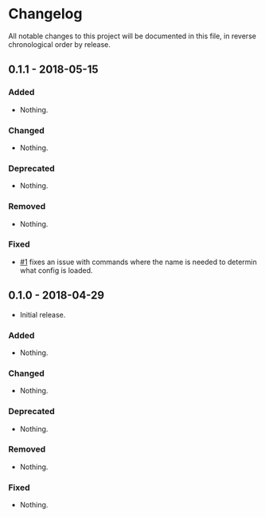 # Changelog

All notable changes to this project will be documented in this file, in reverse chronological order by release.

## 0.1.1 - 2018-05-15

### Added

- Nothing.

### Changed

- Nothing.

### Deprecated

- Nothing.

### Removed

- Nothing.

### Fixed

- [#1](https://github.com/xtreamwayz/expressive-console/pull/1) fixes an issue with commands where the name is needed to determin what config is loaded.

## 0.1.0 - 2018-04-29

- Initial release.

### Added

- Nothing.

### Changed

- Nothing.

### Deprecated

- Nothing.

### Removed

- Nothing.

### Fixed

- Nothing.
